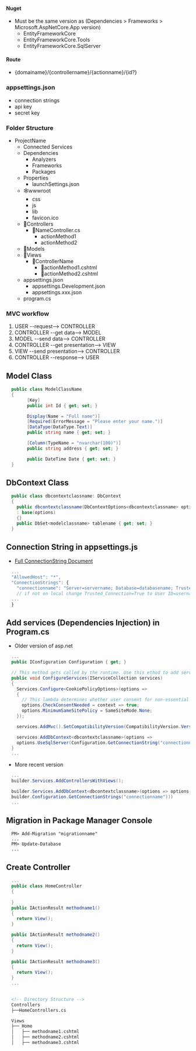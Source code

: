 #### Nuget
- Must be the same version as (Dependencies > Frameworks > Microsoft.AspNetCore.App version)
	- EntityFrameworkCore
	- EntityFrameworkCore.Tools
	- EntityFrameworkCore.SqlServer

#### Route
- {domainame}/{controllername}/{actionname}/{id?}

### appsettings.json
- connection strings
- api key
- secret key

### Folder Structure
- ProjectName
	- Connected Services
	- Dependencies
		- Analyzers
		- Frameworks
		- Packages
	- Properties
		- launchSettings.json <!-- launch profile contains port -->
	- 🕸wwwroot <!-- store static files in project (ex. css, js, images, lib, !cs) -->
		- css
		- js
		- lib
		- favicon.ico
	- 📂Controllers <!-- interact between model and view -->
		- 📄NameController.cs
			- actionMethod1 <!-- return view as actionMethod1.cshtml in views>controller folder -->
			- actionMethod2 <!-- return view as actionMethod2.cshtml in views>controller folder -->
	- 📂Models <!--  data related, table -->
	- 📂Views <!--  user interface -->
		- 📂ControllerName
			- 📄actionMethod1.cshtml
			- 📄actionMethod2.cshtml
	- appsettings.json <!-- connection strings, API key, secret key -->
		- appsettings.Development.json
		- appsettings.xxx.json
	- program.cs <!-- running configuration -->

### MVC workflow
1. USER --request--> CONTROLLER
2. CONTROLLER --get data--> MODEL 
3. MODEL --send data--> CONTROLLER 
4. CONTROLLER --get presentation--> VIEW 
5. VIEW --send presentation--> CONTROLLER 
6. CONTROLLER --response--> USER

## Model Class
```c#
  public class ModelClassName
  {
		[Key]
		public int Id { get; set; }

		Display(Name = "Full name")]
		[Required(ErrorMessage = "Please enter your name.")]
		[DataType(DataType.Text)]
		public string name { get; set; }

		[Column(TypeName = "nvarchar(100)")]
		public string address { get; set; }

		public DateTime Date { get; set; }
  }
```

## DbContext Class
```c#
  public class dbcontextclassname: DbContext
  {
    public dbcontextclassname(DbContextOptions<dbcontextclassname> options) 
    : base(options)
    {}
    public DbSet<modelclassname> tablename { get; set; } 
  }
```


## Connection String in appsettings.js
- <a href="https://learn.microsoft.com/en-us/dotnet/api/system.data.sqlclient.sqlconnection.connectionstring?view=dotnet-plat-ext-6.0" target="_blank">Full ConnectionString Document</a>
```javascript
  ...
  "AllowedHost": "*",
  "ConnectionStrings": {
    "connectionname": "Server=servername; Database=databasename; Trusted_Connection=True; MultipleActiveResultSets=True;"
    // if not on local change Trusted_Connection=True to User ID=username; Password=password;
  ...
  }
```
## Add services (Dependencies Injection) in Program.cs
- Older version of asp.net
```c#
  ...
  public IConfiguration Configuration { get; }

  // This method gets called by the runtime. Use this ethod to add servies to the container.
  public void ConfigureServices(IServiceCollection services)
  {
    Services.Configure<CookiePolicyOptions>(options =>
    {
	  // This lambda determines whether user consent for non-essential cookies is needed for a given request.
	  options.CheckConsentNeeded = context => true;
	  options.MinimumSameSitePolicy = SameSiteMode.None;
    });

    services.AddMvc().SetCompatibilityVersion(CompatibilityVersion.Version_2_2);

    services.AddDbContext<dbcontextclassname>(options =>
    options.UseSqlServer(Configuration.GetConnectionString("connectionname")));
  }
  ...
```
- More recent version
```c#
  ...
  builder.Services.AddControllersWithViews();

  builder.Services.AddDbContext<dbcontextclassname>(options => options.UseSqlServer(
  builder.Configuration.GetConnectionStrings("connectionname")))
  ...
```

## Migration in Package Manager Console
```
  PM> Add-Migration "migrationname"
  ...
  PM> Update-Database
  ...
```

## Create Controller
```c#
  ...
  public class HomeController
  {
  
  }
  public IActionResult methodname1()
  {
    return View();
  }

  public IActionResult methodname2()
  {
    return View();
  }

  public IActionResult methodname3()
  {
    return View();
  }
  ...
  
```
```markdown
  <!-- Directory Structure -->
  Controllers
  ├──HomeControllers.cs

  Views
  ├── Home
  │   ├── methodname1.cshtml
  │   ├── methodname2.cshtml
  │   ├── methodname3.cshtml
```

